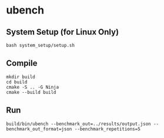# ubench

## System Setup (for Linux Only)

```
bash system_setup/setup.sh
```

## Compile



```
mkdir build
cd build
cmake -S .. -G Ninja
cmake --build build
```

## Run

```
build/bin/ubench --benchmark_out=../results/output.json --benchmark_out_format=json --benchmark_repetitions=5
```
